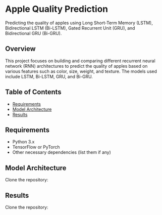 # Apple Quality Prediction

Predicting the quality of apples using Long Short-Term Memory (LSTM), Bidirectional LSTM (Bi-LSTM), Gated Recurrent Unit (GRU), and Bidirectional GRU (Bi-GRU).

## Overview

This project focuses on building and comparing different recurrent neural network (RNN) architectures to predict the quality of apples based on various features such as color, size, weight, and texture. The models used include LSTM, Bi-LSTM, GRU, and Bi-GRU.

## Table of Contents

- [Requirements](#requirements)
- [Model Architecture](#model-architecture)
- [Results](#results)

## Requirements

- Python 3.x
- TensorFlow or PyTorch
- Other necessary dependencies (list them if any)

## Model Architecture

Clone the repository:

## Results

Clone the repository:





